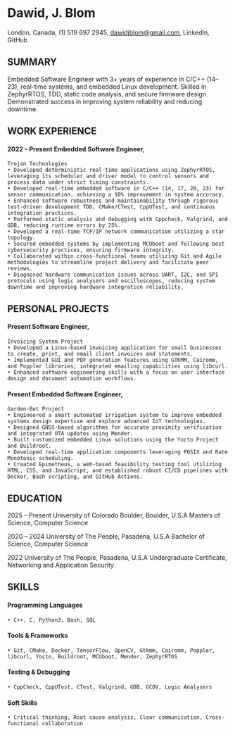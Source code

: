 # Dawid, J. Blom

London, Canada, (1) 519 697 2945, dawidjblom@gmail.com, LinkedIn, GitHub

## SUMMARY
Embedded Software Engineer with 3+ years of experience in C/C++ (14–23), real-time systems, and embedded Linux development. Skilled in ZephyrRTOS, TDD, static code analysis, and secure firmware design. Demonstrated success in improving system reliability and reducing downtime.

## WORK EXPERIENCE
#### 2022 – Present 	Embedded Software Engineer, 
	Trojan Technologies
    • Developed deterministic real-time applications using ZephyrRTOS, leveraging its scheduler and driver model to control sensors and process data under strict timing constraints.
    • Developed real-time embedded software in C/C++ (14, 17, 20, 23) for sensor communication, achieving a 10% improvement in system accuracy.
    • Enhanced software robustness and maintainability through rigorous test-driven development TDD, CMake/CTest, CppUTest, and continuous integration practices.
    • Performed static analysis and debugging with Cppcheck, Valgrind, and GDB, reducing runtime errors by 25%.
    • Developed a real-time TCP/IP network communication utilizing a star topology.
    • Secured embedded systems by implementing MCUboot and following best cybersecurity practices, ensuring firmware integrity.
    • Collaborated within cross-functional teams utilizing Git and Agile methodologies to streamline project delivery and facilitate peer reviews.
    • Diagnosed hardware communication issues across UART, I2C, and SPI protocols using logic analysers and oscilloscopes, reducing system downtime and improving hardware integration reliability.

## PERSONAL PROJECTS
#### Present 	Software Engineer, 
	Invoicing System Project
    • Developed a Linux-based invoicing application for small businesses to create, print, and email client invoices and statements.
    • Implemented GUI and PDF generation features using GTKMM, Cairomm, and Poppler libraries; integrated emailing capabilities using libcurl.
    • Enhanced software engineering skills with a focus on user interface design and document automation workflows.

#### Present	Embedded Software Engineer, 
	Garden-Bot Project
    • Engineered a smart automated irrigation system to improve embedded systems design expertise and explore advanced IoT technologies.
    • Designed GNSS-based algorithms for accurate proximity verification and integrated OTA updates using Mender.
    • Built customized embedded Linux solutions using the Yocto Project and Buildroot.
    • Developed real-time application components leveraging POSIX and Rate Monotonic scheduling.
    • Created Epimetheus, a web-based feasibility testing tool utilizing HTML, CSS, and JavaScript, and established robust CI/CD pipelines with Docker, Bash scripting, and GitHub Actions.

## EDUCATION
2025 – Present 	University of Colorado Boulder, 		                  Boulder, U.S.A
	Masters of Science, Computer Science	

2020 – 2024 	University of The People, 				     Pasadena, U.S.A
	Bachelor of Science, Computer Science	

2022 	University of The People, 				     Pasadena, U.S.A
	Undergraduate Certificate, Networking and 
	Application Security

## SKILLS	
#### Programming Languages
    • C++, C, Python3, Bash, SQL
#### Tools & Frameworks
    • Git, CMake, Docker, TensorFlow, OpenCV, Gtkmm, Cairomm, Poppler, libcurl, Yocto, Buildroot, MCUboot, Mender, ZephyrRTOS
#### Testing & Debugging
    • CppCheck, CppUTest, CTest, Valgrind, GDB, GCOV, Logic Analysers
#### Soft Skills
    • Critical thinking, Root cause analysis, Clear communication, Cross-functional collaboration

<!---
DJBlom/DJBlom is a ✨ special ✨ repository because its `README.md` (this file) appears on your GitHub profile.
You can click the Preview link to take a look at your changes.
--->
